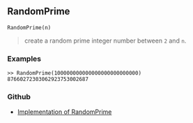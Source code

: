 ## RandomPrime

```
RandomPrime(n)
```

> create a random prime integer number between `2` and `n`.
 
### Examples

```
>> RandomPrime(100000000000000000000000000)
87660272303062923753002687
```
### Github
* [Implementation of RandomPrime](https://github.com/axkr/symja_android_library/blob/master/symja_android_library/matheclipse-core/src/main/java/org/matheclipse/core/builtin/RandomFunctions.java#L401) 
